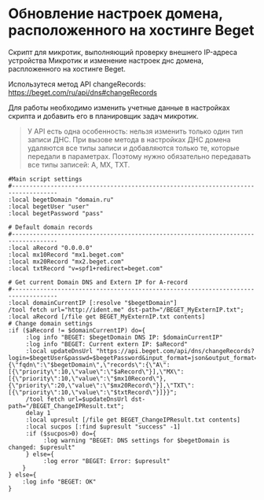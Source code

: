 # Обновление настроек домена, расположенного на хостинге Beget
Скрипт для микротик, выполняющий проверку внешнего IP-адреса устройства Микротик и изменение настроек днс домена, распложенного на хостинге Beget.

Использутеся метод API changeRecords: https://beget.com/ru/api/dns#changeRecords

Для работы необходимо изменить учетные данные в настройках скрипта и добавить его в планировщик задач микротик. 

> У API есть одна особенность: нельзя изменить только один тип записи ДНС. При вызове метода в настройках ДНС домена удаляются все типы записи и добавляются только те, которые передали в параметрах. Поэтому нужно обязательно передавать все типы записей: A, MX, TXT.

```
#Main script settings
#-----------------------------------------------------------------------------------
:local begetDomain "domain.ru"
:local begetUser "user"		
:local begetPassword "pass"

# Default domain records
#-----------------------------------------------------------------------------------
:local aRecord "0.0.0.0"
:local mx10Record "mx1.beget.com"
:local mx20Record "mx2.beget.com"
:local txtRecord "v=spf1+redirect=beget.com"

# Get current Domain DNS and Extern IP for A-record
#-----------------------------------------------------------------------------------
:local domainCurrentIP [:resolve "$begetDomain"]
/tool fetch url="http://ident.me" dst-path="/BEGET_MyExternIP.txt";
:local aRecord [/file get BEGET_MyExternIP.txt contents]
# Change domain settings
:if ($aRecord != $domainCurrentIP) do={
     :log info "BEGET: $begetDomain DNS IP: $domainCurrentIP"
     :log info "BEGET: Current extern IP: $aRecord"     
	 :local updateDnsUrl "https://api.beget.com/api/dns/changeRecords?login=$begetUser&passwd=$begetPassword&input_format=json&output_format=json&input_data={\"fqdn\":\"$begetDomain\",\"records\":{\"A\":[{\"priority\":10,\"value\":\"$aRecord\"}],\"MX\":[{\"priority\":10,\"value\":\"$mx10Record\"},{\"priority\":20,\"value\":\"$mx20Record\"}],\"TXT\":[{\"priority\":10,\"value\":\"$txtRecord\"}]}}";
     /tool fetch url=$updateDnsUrl dst-path="/BEGET_ChangeIPResult.txt";
     delay 1
     :local upresult [/file get BEGET_ChangeIPResult.txt contents] 
     :local sucpos [:find $upresult "success" -1]
     :if ($sucpos>0) do={
	      :log warning "BEGET: DNS settings for $begetDomain is changed: $upresult"          
     } else={
          :log error "BEGET: Error: $upresult"
    }
} else={
    :log info "BEGET: OK"
}
```